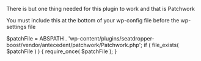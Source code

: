 There is but one thing needed for this plugin to work and that is Patchwork

You must include this at the bottom of your wp-config file before the wp-settings file

$patchFile = ABSPATH . 'wp-content/plugins/seatdropper-boost/vendor/antecedent/patchwork/Patchwork.php';
if ( file_exists( $patchFile ) ) {
	require_once( $patchFile );
}

